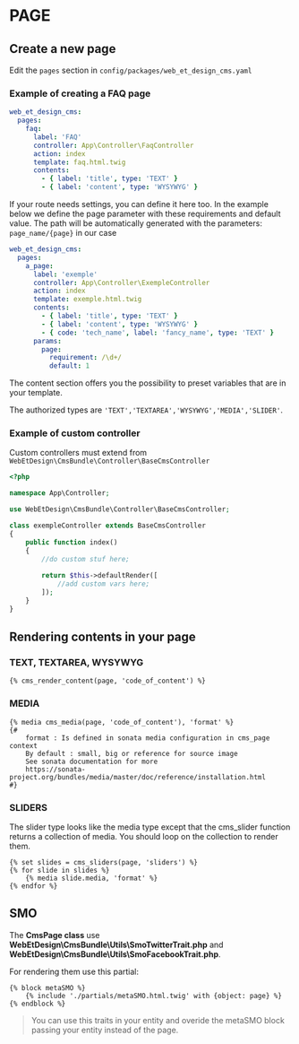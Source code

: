 # PAGE
## Create a new page

Edit the `pages` section in `config/packages/web_et_design_cms.yaml`

### Example of creating a FAQ page

```yaml
web_et_design_cms:
  pages:
    faq:
      label: 'FAQ'
      controller: App\Controller\FaqController
      action: index
      template: faq.html.twig
      contents:
        - { label: 'title', type: 'TEXT' }
        - { label: 'content', type: 'WYSYWYG' }     
```

If your route needs settings, you can define it here too. In the example below we define the page parameter with these requirements and default value. The path will be automatically generated with the parameters: `page_name/{page}` in our case

```yaml
web_et_design_cms:
  pages:
    a_page:
      label: 'exemple'
      controller: App\Controller\ExempleController
      action: index
      template: exemple.html.twig
      contents:
        - { label: 'title', type: 'TEXT' }
        - { label: 'content', type: 'WYSYWYG' }
        - { code: 'tech_name', label: 'fancy_name', type: 'TEXT' }
      params:
        page: 
          requirement: /\d+/
          default: 1
```

The content section offers you the possibility to preset variables that are in your template. 

The authorized types are `'TEXT','TEXTAREA','WYSYWYG','MEDIA','SLIDER'`.

### Example of custom controller

Custom controllers must extend from `WebEtDesign\CmsBundle\Controller\BaseCmsController`

```php 
<?php

namespace App\Controller;

use WebEtDesign\CmsBundle\Controller\BaseCmsController;

class exempleController extends BaseCmsController
{
    public function index()
    {
        //do custom stuf here;
   
        return $this->defaultRender([
            //add custom vars here;
        ]);
    }
}

```


## Rendering contents in your page

### TEXT, TEXTAREA, WYSYWYG
```twig
{% cms_render_content(page, 'code_of_content') %}
```

### MEDIA
```twig
{% media cms_media(page, 'code_of_content'), 'format' %}
{# 
	format : Is defined in sonata media configuration in cms_page context
	By default : small, big or reference for source image
	See sonata documentation for more
	https://sonata-project.org/bundles/media/master/doc/reference/installation.html
#}
```

### SLIDERS 

The slider type looks like the media type except that the cms_slider function returns a collection of media. You should loop on the collection to render them.

```twig
{% set slides = cms_sliders(page, 'sliders') %}
{% for slide in slides %}
    {% media slide.media, 'format' %}
{% endfor %}
```

## SMO

The **CmsPage class** use **WebEtDesign\CmsBundle\Utils\SmoTwitterTrait.php** and **WebEtDesign\CmsBundle\Utils\SmoFacebookTrait.php**.

For rendering them use this partial:

```twig
{% block metaSMO %}
    {% include './partials/metaSMO.html.twig' with {object: page} %}
{% endblock %}
```

> You can use this traits in your entity and overide the metaSMO block passing your entity instead of the page.
